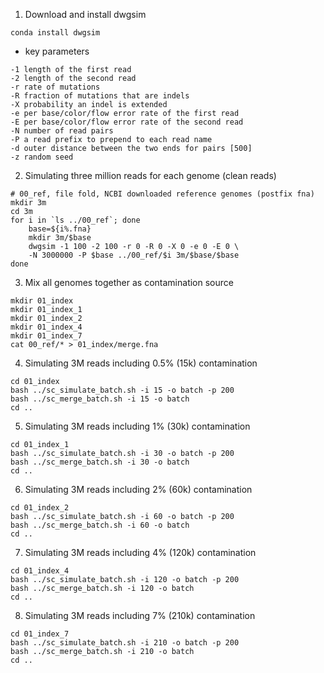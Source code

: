 1. Download and install dwgsim
```
conda install dwgsim
```
- key parameters
```
-1 length of the first read
-2 length of the second read
-r rate of mutations 
-R fraction of mutations that are indels
-X probability an indel is extended
-e per base/color/flow error rate of the first read
-E per base/color/flow error rate of the second read
-N number of read pairs
-P a read prefix to prepend to each read name
-d outer distance between the two ends for pairs [500]
-z random seed
```
2. Simulating three million reads for each genome (clean reads)
```
# 00_ref, file fold, NCBI downloaded reference genomes (postfix fna)
mkdir 3m
cd 3m
for i in `ls ../00_ref`; done
    base=${i%.fna}
    mkdir 3m/$base
    dwgsim -1 100 -2 100 -r 0 -R 0 -X 0 -e 0 -E 0 \
    -N 3000000 -P $base ../00_ref/$i 3m/$base/$base
done
```
3. Mix all genomes together as contamination source 
```
mkdir 01_index
mkdir 01_index_1
mkdir 01_index_2
mkdir 01_index_4
mkdir 01_index_7
cat 00_ref/* > 01_index/merge.fna
```
4. Simulating 3M reads including 0.5% (15k) contamination
```
cd 01_index
bash ../sc_simulate_batch.sh -i 15 -o batch -p 200
bash ../sc_merge_batch.sh -i 15 -o batch
cd ..
```
5. Simulating 3M reads including 1% (30k) contamination
```
cd 01_index_1
bash ../sc_simulate_batch.sh -i 30 -o batch -p 200
bash ../sc_merge_batch.sh -i 30 -o batch
cd ..
```
6. Simulating 3M reads including 2% (60k) contamination
```
cd 01_index_2
bash ../sc_simulate_batch.sh -i 60 -o batch -p 200
bash ../sc_merge_batch.sh -i 60 -o batch
cd ..
```
7. Simulating 3M reads including 4% (120k) contamination
```
cd 01_index_4
bash ../sc_simulate_batch.sh -i 120 -o batch -p 200
bash ../sc_merge_batch.sh -i 120 -o batch
cd ..
```
8. Simulating 3M reads including 7% (210k) contamination
```
cd 01_index_7
bash ../sc_simulate_batch.sh -i 210 -o batch -p 200
bash ../sc_merge_batch.sh -i 210 -o batch
cd ..
```




